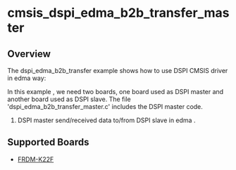 # cmsis_dspi_edma_b2b_transfer_master

## Overview
The dspi_edma_b2b_transfer example shows how to use DSPI CMSIS driver in edma way:

In this example , we need two boards, one board used as DSPI master and another board used as DSPI slave.
The file 'dspi_edma_b2b_transfer_master.c' includes the DSPI master code.

1. DSPI master send/received data to/from DSPI slave in edma .

## Supported Boards
- [FRDM-K22F](../../../../_boards/frdmk22f/cmsis_driver_examples/dspi/edma_b2b_transfer/master/example_board_readme.md)
